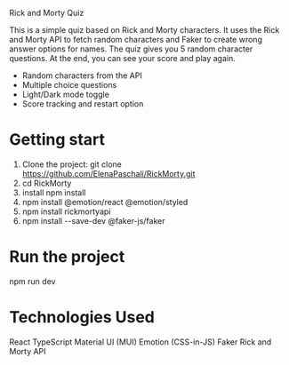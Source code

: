 Rick and Morty Quiz

This is a simple quiz based on Rick and Morty characters. 
It uses the Rick and Morty API to fetch random characters and Faker to create wrong answer options for names.
The quiz gives you 5 random character questions.
At the end, you can see your score and play again.

- Random characters from the API
- Multiple choice questions
- Light/Dark mode toggle
- Score tracking and restart option

# Getting start
  1. Clone the project: git clone https://github.com/ElenaPaschali/RickMorty.git
  2. cd  RickMorty
  3. install npm install
  4. npm install @emotion/react @emotion/styled
  5. npm install rickmortyapi
  6. npm install --save-dev @faker-js/faker

# Run the project
  npm run dev
  
# Technologies Used
  React
  TypeScript
  Material UI (MUI)
  Emotion (CSS-in-JS)
  Faker
  Rick and Morty API





     
     
